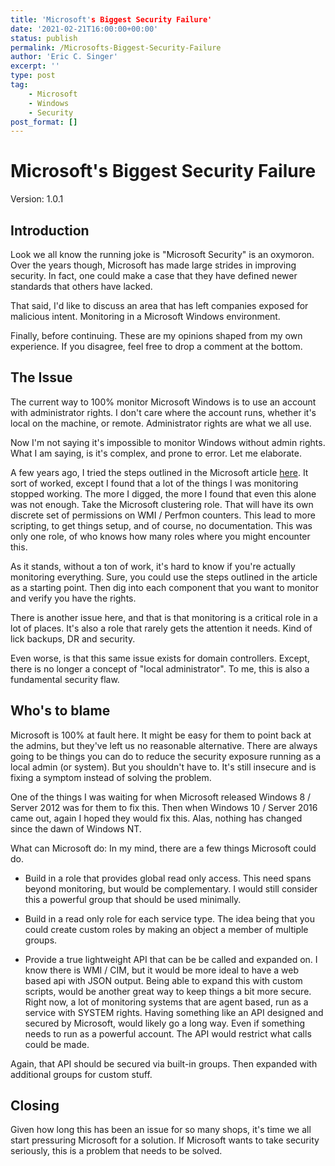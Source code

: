 ```yaml
---
title: 'Microsoft's Biggest Security Failure'
date: '2021-02-21T16:00:00+00:00'
status: publish
permalink: /Microsofts-Biggest-Security-Failure
author: 'Eric C. Singer'
excerpt: ''
type: post
tag:
    - Microsoft
    - Windows
    - Security
post_format: []
---
```


# Microsoft's Biggest Security Failure

Version: 1.0.1

## Introduction

Look we all know the running joke is "Microsoft Security" is an oxymoron.  Over the years though, Microsoft has made large strides in improving security.  In fact, one could make a case that they have defined newer standards that others have lacked.

That said, I'd like to discuss an area that has left companies exposed for malicious intent.  Monitoring in a Microsoft Windows environment.

Finally, before continuing.   These are my opinions shaped from my own experience.  If you disagree, feel free to drop a comment at the bottom.

## The Issue

The current way to 100% monitor Microsoft Windows is to use an account with administrator rights.  I don't care where the account runs, whether it's local on the machine, or remote.  Administrator rights are what we all use.  

Now I'm not saying it's impossible to monitor Windows without admin rights.  What I am saying, is it's complex, and prone to error.  Let me elaborate.

A few years ago, I tried the steps outlined in the Microsoft article [here](https://techcommunity.microsoft.com/t5/core-infrastructure-and-security/delegate-wmi-access-to-domain-controllers/ba-p/259535).  It sort of worked, except I found that a lot of the things I was monitoring stopped working.  The more I digged, the more I found that even this alone was not enough.  Take the Microsoft clustering role.  That will have its own discrete set of permissions on WMI / Perfmon counters.  This lead to more scripting, to get things setup, and of course, no documentation.  This was only one role, of who knows how many roles where you might encounter this.

As it stands, without a ton of work, it's hard to know if you're actually monitoring everything.  Sure, you could use the steps outlined in the article as a starting point.  Then dig into each component that you want to monitor and verify you have the rights.  

There is another issue here, and that is that monitoring is a critical role in a lot of places.  It's also a role that rarely gets the attention it needs.  Kind of lick backups, DR and security.

Even worse, is that this same issue exists for domain controllers.  Except, there is no longer a concept of "local administrator".  To me, this is also a fundamental security flaw.  

## Who's to blame

Microsoft is 100% at fault here.  It might be easy for them to point back at the admins, but they've left us no reasonable alternative.  There are always going to be things you can do to reduce the security exposure running as a local admin (or system).  But you shouldn't have to.   It's still insecure and is fixing a symptom instead of solving the problem.  

One of the things I was waiting for when Microsoft released Windows 8 / Server 2012 was for them to fix this.  Then when Windows 10 / Server 2016 came out, again I hoped they would fix this.  Alas, nothing has changed since the dawn of Windows NT.

What can Microsoft do:
In my mind, there are a few things Microsoft could do.

- Build in a role that provides global read only access.  This need spans beyond monitoring, but would be complementary.  I would still consider this a powerful group that should be used minimally.

- Build in a read only role for each service type.  The idea being that you could create custom roles by making an object a member of multiple groups.  

- Provide a true lightweight API that can be be called and expanded on.  I know there is WMI / CIM, but it would be more ideal to have a web based api with JSON output.  Being able to expand this with custom scripts, would be another great way to keep things a bit more secure.  Right now, a lot of monitoring systems that are agent based, run as a service with SYSTEM rights.  Having something like an API designed and secured by Microsoft, would likely go a long way.  Even if something needs to run as a powerful account.  The API would restrict what calls could be made.  

Again, that API should be secured via built-in groups.  Then expanded with additional groups for custom stuff.

## Closing

Given how long this has been an issue for so many shops, it's time we all start pressuring Microsoft for a solution.  If Microsoft wants to take security seriously, this is a problem that needs to be solved.
